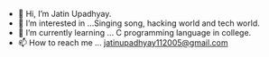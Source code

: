 - 👋 Hi, I’m Jatin Upadhyay.
- 👀 I’m interested in ...Singing song, hacking world and tech world.
- 🌱 I’m currently learning ... C programming language in college.
- 📫 How to reach me ... jatinupadhyay112005@gmail.com

<!---
jatinupadhyay112005/jatinupadhyay112005 is a ✨ special ✨ repository because its `README.md` (this file) appears on your GitHub profile.
You can click the Preview link to take a look at your changes.
--->
